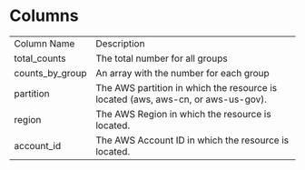 # Columns  

<table>
	<tr><td>Column Name</td><td>Description</td></tr>
	<tr><td>total_counts</td><td>The total number for all groups</td></tr>
	<tr><td>counts_by_group</td><td>An array with the number for each group</td></tr>
	<tr><td>partition</td><td>The AWS partition in which the resource is located (aws, aws-cn, or aws-us-gov).</td></tr>
	<tr><td>region</td><td>The AWS Region in which the resource is located.</td></tr>
	<tr><td>account_id</td><td>The AWS Account ID in which the resource is located.</td></tr>
</table>
